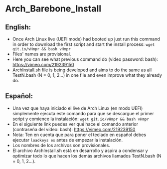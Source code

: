 # Arch_Barebone_Install

## English:
- Once Arch Linux live (UEFI mode) had booted up just run this command in order to download the first script and start the install process: `wget git.io/vHmpr && bash vHmpr`
- Files' names are provisional.
- Here you can see what previous command do (video password: bash): https://vimeo.com/219239150
- ArchInstall.sh file is being developed and aims to do the same as all TestN.bash (N = 0, 1, 2...) in one file and even improve what they already do.

## Español:
- Una vez que haya iniciado el live de Arch Linux (en modo UEFI) simplemente ejecuta este comando para que se descargue el primer script y comience la instalación: `wget git.io/vHmpr && bash vHmpr`
- En el siguiente link puedes ver qué hace el comando anterior (contraseña del vídeo: bash): https://vimeo.com/219239150
- Nota: Ten en cuenta que para poner el teclado en español debes ejecutar `loadkeys es` antes de empezar la instalación.
- Los nombres de los archivos son provisionales.
- El archivo ArchInstall.sh está en desarrollo y aspira a condensar y optimizar todo lo que hacen los demás archivos llamados TestN.bash (N = 0, 1, 2...).
